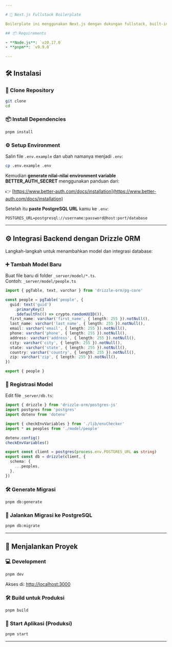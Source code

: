 ```yaml
---

# 🚀 Next.js Fullstack Boilerplate

Boilerplate ini menggunakan Next.js dengan dukungan fullstack, built-in auth, TypeScript, dan Drizzle ORM untuk integrasi database PostgreSQL. Package manager yang digunakan adalah `pnpm`.

## 📦 Requirements

- **Node.js**: `v20.17.0`  
- **pnpm**: `v9.9.0`

---
```


## 🛠️ Instalasi

### 🧲 Clone Repository

```bash
git clone
cd
```

### 📦 Install Dependencies

```bash
pnpm install
```

### ⚙️ Setup Environment

Salin file `.env.example` dan ubah namanya menjadi `.env`:

```bash
cp .env.example .env
```

Kemudian **generate nilai-nilai environment variable BETTER_AUTH_SECRET** menggunakan panduan dari:

👉 [https://www.better-auth.com/docs/installation](https://www.better-auth.com/docs/installation)

Setelah itu **paste PostgreSQL URL** kamu ke `.env`:

```env
POSTGRES_URL=postgresql://username:password@host:port/database
```

---

## ⚙️ Integrasi Backend dengan Drizzle ORM

Langkah-langkah untuk menambahkan model dan integrasi database:

### ➕ Tambah Model Baru

Buat file baru di folder `_server/model/*.ts`.  
Contoh: `_server/model/people.ts`

```ts
import { pgTable, text, varchar } from 'drizzle-orm/pg-core'

const people = pgTable('people', {
  guid: text('guid')
    .primaryKey()
    .$defaultFn(() => crypto.randomUUID()),
  first_name: varchar('first_name', { length: 255 }).notNull(),
  last_name: varchar('last_name', { length: 255 }).notNull(),
  email: varchar('email', { length: 255 }).notNull(),
  phone: varchar('phone', { length: 255 }).notNull(),
  address: varchar('address', { length: 255 }).notNull(),
  city: varchar('city', { length: 255 }).notNull(),
  state: varchar('state', { length: 255 }).notNull(),
  country: varchar('country', { length: 255 }).notNull(),
  zip: varchar('zip', { length: 255 }).notNull(),
})

export { people }
```

### 📌 Registrasi Model

Edit file `_server/db.ts`:

```ts
import { drizzle } from 'drizzle-orm/postgres-js'
import postgres from 'postgres'
import dotenv from 'dotenv'

import { checkEnvVariables } from './lib/envChecker'
import * as peoples from './model/people'

dotenv.config()
checkEnvVariables()

export const client = postgres(process.env.POSTGRES_URL as string)
export const db = drizzle(client, {
  schema: {
    ...peoples,
  },
})
```

### 🛠️ Generate Migrasi

```bash
pnpm db:generate
```

### 🚀 Jalankan Migrasi ke PostgreSQL

```bash
pnpm db:migrate
```

---

## 🚧 Menjalankan Proyek

### 💻 Development

```bash
pnpm dev
```

Akses di: [http://localhost:3000](http://localhost:3000)

### 🛠️ Build untuk Produksi

```bash
pnpm build
```

### 🚀 Start Aplikasi (Produksi)

```bash
pnpm start
```

---
